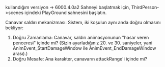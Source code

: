 kullandığım versiyon -> 6000.4.0a2
Sahneyi başlatmak için, ThirdPerson->scenes içindeki PlayGround sahnesini başlatın.

Canavar saldırı mekanizması:
Sistem, iki koşulun aynı anda doğru olmasını bekliyor:
1) Doğru Zamanlama: Canavar, saldırı animasyonunun "hasar veren penceresi" içinde mi? (Sizin ayarladığınız 20. ve 30. saniyeler, yani AnimEvent_StartDamageWindow ile AnimEvent_EndDamageWindow arası).)
2) Doğru Mesafe: Ana karakter, canavarın attackRange'i içinde mi?

